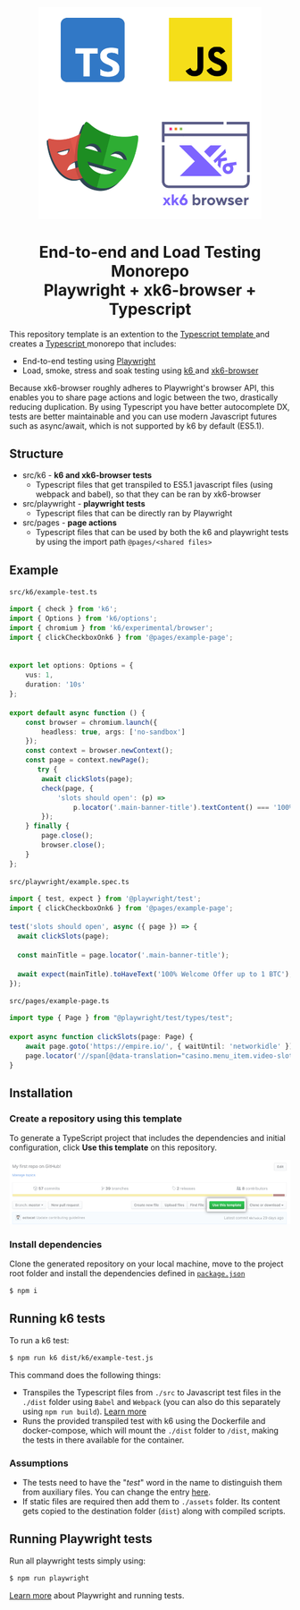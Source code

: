 <p align="center">
  <a href="https://k6.io/docs/javascript-api/xk6-browser/">
  <img src="docs/header.png" width="400"/>
  </a>
</p>
<h1 align="center">
End-to-end and Load Testing Monorepo
<br>
 Playwright + xk6-browser + Typescript
</h1>

This repository template is an extention to the <a href="https://github.com/grafana/k6-template-typescript"> Typescript template </a> and creates a <a href="https://www.typescriptlang.org/"> Typescript </a> monorepo that includes:

- End-to-end testing using <a href="https://playwright.dev/"> Playwright </a>
- Load, smoke, stress and soak testing using <a href="https://k6.io/docs/"> k6 </a> and <a href="https://k6.io/docs/javascript-api/xk6-browser/"> xk6-browser </a>

Because xk6-browser roughly adheres to Playwright's browser API, this enables you to share page actions and logic between the two, drastically reducing duplication. By using Typescript you have better autocomplete DX, tests are better maintainable and you can use modern Javascript futures such as async/await, which is not supported by k6 by default (ES5.1).

## Structure

- src/k6 - **k6 and xk6-browser tests**
  - Typescript files that get transpiled to ES5.1 javascript files (using webpack and babel), so that they can be ran by xk6-browser
- src/playwright - **playwright tests**
  - Typescript files that can be directly ran by Playwright
- src/pages - **page actions**
  - Typescript files that can be used by both the k6 and playwright tests by using the import path `@pages/<shared files>`

## Example

`src/k6/example-test.ts`

```Typescript
import { check } from 'k6';
import { Options } from 'k6/options';
import { chromium } from 'k6/experimental/browser';
import { clickCheckboxOnk6 } from '@pages/example-page';


export let options: Options = {
    vus: 1,
    duration: '10s'
};

export default async function () {
    const browser = chromium.launch({
        headless: true, args: ['no-sandbox']
    });
    const context = browser.newContext();
    const page = context.newPage();
       try {
        await clickSlots(page);
        check(page, {
            'slots should open': (p) =>
                p.locator('.main-banner-title').textContent() === '100% Welcome Offer up to 1 BTC',
        });
    } finally {
        page.close();
        browser.close();
    }
};
```

`src/playwright/example.spec.ts`

```Typescript
import { test, expect } from '@playwright/test';
import { clickCheckboxOnk6 } from '@pages/example-page';

test('slots should open', async ({ page }) => {
  await clickSlots(page);

  const mainTitle = page.locator('.main-banner-title');

  await expect(mainTitle).toHaveText('100% Welcome Offer up to 1 BTC');
});
```

`src/pages/example-page.ts`

```Typescript
import type { Page } from "@playwright/test/types/test";

export async function clickSlots(page: Page) {
    await page.goto('https://empire.io/', { waitUntil: 'networkidle' })
    page.locator('//span[@data-translation="casino.menu_item.video-slots"]').click();
}
```

## Installation

### Create a repository using this template

To generate a TypeScript project that includes the dependencies and initial configuration, click **Use this template** on this repository.

![](docs/use-this-template-button.png)

### Install dependencies

Clone the generated repository on your local machine, move to the project root folder and install the dependencies defined in [`package.json`](./package.json)

```bash
$ npm i
```

## Running k6 tests

To run a k6 test:

```bash
$ npm run k6 dist/k6/example-test.js
```

This command does the following things:

- Transpiles the Typescript files from `./src` to Javascript test files in the `./dist` folder using `Babel` and `Webpack` (you can also do this separately using `npm run build`). [Learn more](https://k6.io/docs/using-k6/modules#bundling-node-modules)
- Runs the provided transpiled test with k6 using the Dockerfile and docker-compose, which will mount the `./dist` folder to `/dist`, making the tests in there available for the container.

### Assumptions

- The tests need to have the "_test_" word in the name to distinguish them from auxiliary files. You can change the entry [here](./webpack.config.js#L8).
- If static files are required then add them to `./assets` folder. Its content gets copied to the destination folder (`dist`) along with compiled scripts.

## Running Playwright tests

Run all playwright tests simply using:

```bash
$ npm run playwright
```

[Learn more](https://playwright.dev/docs/intro) about Playwright and running tests.
